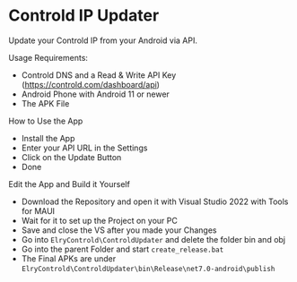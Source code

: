 # Controld IP Updater

Update your Controld IP from your Android via API.

<a name="req">Usage Requirements: </a>
- Controld DNS and a Read & Write API Key (https://controld.com/dashboard/api)
- Android Phone with Android 11 or newer
- The APK File

<a name="how">How to Use the App</a>
- Install the App
- Enter your API URL in the Settings
- Click on the Update Button
- Done

<a name="edit">Edit the App and Build it Yourself </a>
- Download the Repository and open it with Visual Studio 2022 with Tools for MAUI
- Wait for it to set up the Project on your PC
- Save and close the VS after you made your Changes
- Go into ```ElryControld\ControldUpdater``` and delete the folder bin and obj
- Go into the parent Folder and start ```create_release.bat```
- The Final APKs are under ```ElryControld\ControldUpdater\bin\Release\net7.0-android\publish```
